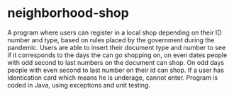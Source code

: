 # neighborhood-shop
A program where users can register in a local shop depending on their ID number and type, based on rules placed by the government during the pandemic.
Users are able to insert their document type and number to see if it corresponds to the days the can go shopping on, on even dates people with odd second to last
numbers on the document can shop. On odd days people with even second to last number on their id can shop. If a user has Identication card which means he is underage, 
cannot enter. Program is coded in Java, using exceptions and unit testing.
